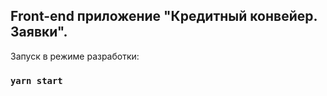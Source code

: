 ## Front-end приложение "Кредитный конвейер. Заявки".

Запуск в режиме разработки:

### `yarn start`

<!-- Формирование production-сборки: -->

<!-- ### `npm run build` -->

<!-- **Важно: в настройках `ConfigMap` развертывания образа в `OpenShift` должен присутствовать параметр `PUBLIC_URL` - адрес, где будет размещено приложение.** -->
